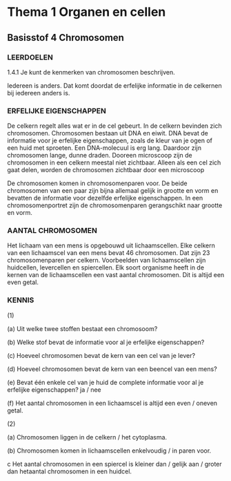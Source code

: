 # Thema 1 Organen en cellen

## Basisstof 4 Chromosomen

### LEERDOELEN  
1.4.1 Je kunt de kenmerken van chromosomen beschrijven.

Iedereen is anders. Dat komt doordat de erfelijke informatie in de celkernen bij
iedereen anders is.

### ERFELIJKE EIGENSCHAPPEN

De celkern regelt alles wat er in de cel gebeurt. In de celkern bevinden zich chromosomen. Chromosomen bestaan uit DNA en eiwit. DNA bevat de informatie voor je erfelijke eigenschappen, zoals de kleur van je ogen of een huid met sproeten. Een DNA-molecuul is erg lang. Daardoor zijn chromosomen lange, dunne draden. Dooreen microscoop zijn de chromosomen in een celkern meestal niet zichtbaar. Alleen als een cel zich gaat delen, worden de chromosomen zichtbaar door een microscoop 

De chromosomen komen in chromosomenparen voor. De beide chromosomen van een
paar zijn bijna allemaal gelijk in grootte en vorm en bevatten de informatie voor dezelfde erfelijke eigenschappen. In een chromosomenportret zijn de chromosomenparen gerangschikt naar grootte en vorm.

### AANTAL CHROMOSOMEN

Het lichaam van een mens is opgebouwd uit lichaamscellen. Elke celkern van een
lichaamscel van een mens bevat 46 chromosomen. Dat zijn 23 chromosomenparen per
celkern. Voorbeelden van lichaamscellen zijn huidcellen, levercellen en spiercellen.
Elk soort organisme heeft in de kernen van de lichaamscellen een vast aantal
chromosomen. Dit is altijd een even getal.

### KENNIS

(1)

(a) Uit welke twee stoffen bestaat een chromosoom?

(b) Welke stof bevat de informatie voor al je erfelijke eigenschappen?

(c) Hoeveel chromosomen bevat de kern van een cel van je lever?

(d) Hoeveel chromosomen bevat de kern van een beencel van een mens?

(e) Bevat één enkele cel van je huid de complete informatie voor al je erfelijke
eigenschappen? ja / nee

(f) Het aantal chromosomen in een lichaamscel is altijd een even / oneven getal.


(2)

(a) Chromosomen liggen in de celkern / het cytoplasma.

(b) Chromosomen komen in lichaamscellen enkelvoudig / in paren voor.

c Het aantal chromosomen in een spiercel is kleiner dan / gelijk aan / groter dan hetaantal chromosomen in een huidcel.


